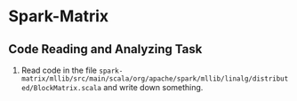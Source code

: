 # Spark-Matrix

## Code Reading and Analyzing Task
1. Read code in the file `spark-matrix/mllib/src/main/scala/org/apache/spark/mllib/linalg/distributed/BlockMatrix.scala` and write down something.
